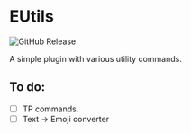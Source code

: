# EUtils
![GitHub Release](https://img.shields.io/github/v/release/evvskw/EUtils)

A simple plugin with various utility commands.

## To do:
- [ ] TP commands.
- [ ] Text -> Emoji converter
